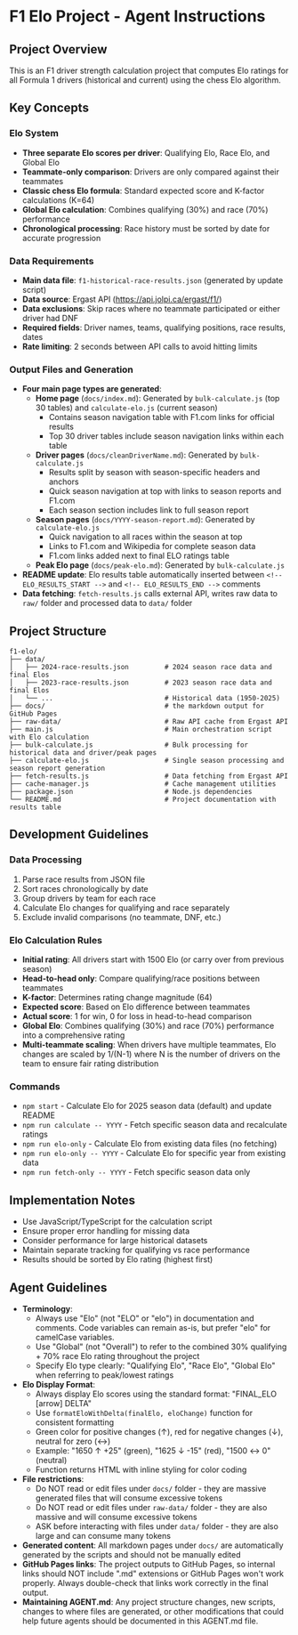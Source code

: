 # F1 Elo Project - Agent Instructions

## Project Overview

This is an F1 driver strength calculation project that computes Elo ratings for all Formula 1 drivers (historical and current) using the chess Elo algorithm.

## Key Concepts

### Elo System
- **Three separate Elo scores per driver**: Qualifying Elo, Race Elo, and Global Elo
- **Teammate-only comparison**: Drivers are only compared against their teammates
- **Classic chess Elo formula**: Standard expected score and K-factor calculations (K=64)
- **Global Elo calculation**: Combines qualifying (30%) and race (70%) performance
- **Chronological processing**: Race history must be sorted by date for accurate progression

### Data Requirements
- **Main data file**: `f1-historical-race-results.json` (generated by update script)
- **Data source**: Ergast API (https://api.jolpi.ca/ergast/f1/)
- **Data exclusions**: Skip races where no teammate participated or either driver had DNF
- **Required fields**: Driver names, teams, qualifying positions, race results, dates
- **Rate limiting**: 2 seconds between API calls to avoid hitting limits

### Output Files and Generation
- **Four main page types are generated**:
  - **Home page** (`docs/index.md`): Generated by `bulk-calculate.js` (top 30 tables) and `calculate-elo.js` (current season)
    - Contains season navigation table with F1.com links for official results
    - Top 30 driver tables include season navigation links within each table
  - **Driver pages** (`docs/cleanDriverName.md`): Generated by `bulk-calculate.js`
    - Results split by season with season-specific headers and anchors
    - Quick season navigation at top with links to season reports and F1.com
    - Each season section includes link to full season report
  - **Season pages** (`docs/YYYY-season-report.md`): Generated by `calculate-elo.js`
    - Quick navigation to all races within the season at top
    - Links to F1.com and Wikipedia for complete season data
    - F1.com links added next to final ELO ratings table
  - **Peak Elo page** (`docs/peak-elo.md`): Generated by `bulk-calculate.js`
- **README update**: Elo results table automatically inserted between `<!-- ELO_RESULTS_START -->` and `<!-- ELO_RESULTS_END -->` comments
- **Data fetching**: `fetch-results.js` calls external API, writes raw data to `raw/` folder and processed data to `data/` folder

## Project Structure

```
f1-elo/
├── data/
│   ├── 2024-race-results.json         # 2024 season race data and final Elos
│   ├── 2023-race-results.json         # 2023 season race data and final Elos
│   └── ...                            # Historical data (1950-2025)
├── docs/                              # the markdown output for GitHub Pages
├── raw-data/                          # Raw API cache from Ergast API
├── main.js                            # Main orchestration script with Elo calculation
├── bulk-calculate.js                  # Bulk processing for historical data and driver/peak pages
├── calculate-elo.js                   # Single season processing and season report generation
├── fetch-results.js                   # Data fetching from Ergast API
├── cache-manager.js                   # Cache management utilities
├── package.json                       # Node.js dependencies
└── README.md                          # Project documentation with results table
```

## Development Guidelines

### Data Processing
1. Parse race results from JSON file
2. Sort races chronologically by date
3. Group drivers by team for each race
4. Calculate Elo changes for qualifying and race separately
5. Exclude invalid comparisons (no teammate, DNF, etc.)

### Elo Calculation Rules
- **Initial rating**: All drivers start with 1500 Elo (or carry over from previous season)
- **Head-to-head only**: Compare qualifying/race positions between teammates
- **K-factor**: Determines rating change magnitude (64)
- **Expected score**: Based on Elo difference between teammates
- **Actual score**: 1 for win, 0 for loss in head-to-head comparison
- **Global Elo**: Combines qualifying (30%) and race (70%) performance into a comprehensive rating
- **Multi-teammate scaling**: When drivers have multiple teammates, Elo changes are scaled by 1/(N-1) where N is the number of drivers on the team to ensure fair rating distribution

### Commands
- `npm start` - Calculate Elo for 2025 season data (default) and update README
- `npm run calculate -- YYYY` - Fetch specific season data and recalculate ratings
- `npm run elo-only` - Calculate Elo from existing data files (no fetching)
- `npm run elo-only -- YYYY` - Calculate Elo for specific year from existing data
- `npm run fetch-only -- YYYY` - Fetch specific season data only

## Implementation Notes

- Use JavaScript/TypeScript for the calculation script
- Ensure proper error handling for missing data
- Consider performance for large historical datasets
- Maintain separate tracking for qualifying vs race performance
- Results should be sorted by Elo rating (highest first)

## Agent Guidelines

- **Terminology**: 
  - Always use "Elo" (not "ELO" or "elo") in documentation and comments. Code variables can remain as-is, but prefer "elo" for camelCase variables.
  - Use "Global" (not "Overall") to refer to the combined 30% qualifying + 70% race Elo rating throughout the project
  - Specify Elo type clearly: "Qualifying Elo", "Race Elo", "Global Elo" when referring to peak/lowest ratings
- **Elo Display Format**:
  - Always display Elo scores using the standard format: "FINAL_ELO [arrow] DELTA"
  - Use `formatEloWithDelta(finalElo, eloChange)` function for consistent formatting
  - Green color for positive changes (↑), red for negative changes (↓), neutral for zero (↔)
  - Example: "1650 ↑ +25" (green), "1625 ↓ -15" (red), "1500 ↔ 0" (neutral)
  - Function returns HTML with inline styling for color coding
- **File restrictions**: 
  - Do NOT read or edit files under `docs/` folder - they are massive generated files that will consume excessive tokens
  - Do NOT read or edit files under `raw-data/` folder - they are also massive and will consume excessive tokens
  - ASK before interacting with files under `data/` folder - they are also large and can consume many tokens
- **Generated content**: All markdown pages under `docs/` are automatically generated by the scripts and should not be manually edited
- **GitHub Pages links**: The project outputs to GitHub Pages, so internal links should NOT include ".md" extensions or GitHub Pages won't work properly. Always double-check that links work correctly in the final output.
- **Maintaining AGENT.md**: Any project structure changes, new scripts, changes to where files are generated, or other modifications that could help future agents should be documented in this AGENT.md file.
